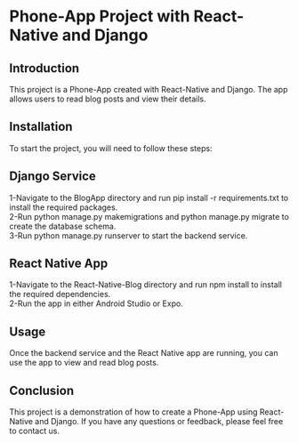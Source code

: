 <h1>Phone-App Project with React-Native and Django</h1>
<h2>Introduction</h2>
This project is a Phone-App created with React-Native and Django. The app allows users to read blog posts and view their details.

<h2>Installation</h2>
To start the project, you will need to follow these steps:

<h2>Django Service</h2>
1-Navigate to the BlogApp directory and run pip install -r requirements.txt to install the required packages.<br>
2-Run python manage.py makemigrations and python manage.py migrate to create the database schema.<br>
3-Run python manage.py runserver to start the backend service.<br>

<h2>React Native App</h2>
1-Navigate to the React-Native-Blog directory and run npm install to install the required dependencies.<br>
2-Run the app in either Android Studio or Expo.<br>

<h2>Usage</h2>
Once the backend service and the React Native app are running, you can use the app to view and read blog posts.

<h2>Conclusion</h2>
This project is a demonstration of how to create a Phone-App using React-Native and Django. If you have any questions or feedback, please feel free to contact us.

